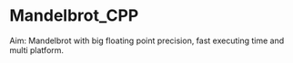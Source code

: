 # Mandelbrot_CPP
Aim: Mandelbrot with big floating point precision, fast executing time and multi platform.
